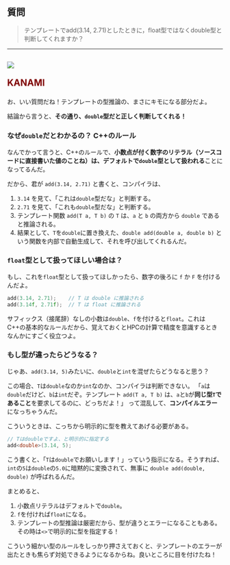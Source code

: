 ## 質問
> テンプレートでadd(3.14, 2.71)としたときに，float型ではなくdouble型と判断してくれますか？

***
<h2><img src="image/KANAMI.png">

<font color="Maroon">KANAMI</font></h2>

お、いい質問だね！テンプレートの型推論の、まさにキモになる部分だよ。

結論から言うと、**その通り、`double`型だと正しく判断してくれる！**

### なぜ`double`だとわかるの？ C++のルール

なんでかって言うと、C++のルールで、**小数点が付く数字のリテラル（ソースコードに直接書いた値のことね）は、デフォルトで`double`型として扱われる**ことになってるんだ。

だから、君が `add(3.14, 2.71)` と書くと、コンパイラは、
1.  `3.14` を見て、「これは`double`型だな」と判断する。
2.  `2.71` を見て、「これも`double`型だな」と判断する。
3.  テンプレート関数 `add(T a, T b)` の `T` は、`a` と `b` の両方から `double` であると推論される。
4.  結果として、`T`を`double`に置き換えた、`double add(double a, double b)` という関数を内部で自動生成して、それを呼び出してくれるんだ。

### `float`型として扱ってほしい場合は？

もし、これを`float`型として扱ってほしかったら、数字の後ろに `f` か `F` を付けるんだよ。

```cpp
add(3.14, 2.71);    // T は double に推論される
add(3.14f, 2.71f);  // T は float に推論される
```
サフィックス（接尾辞）なしの小数は`double`、`f`を付けると`float`。これはC++の基本的なルールだから、覚えておくとHPCの計算で精度を意識するときなんかにすごく役立つよ。

### もし型が違ったらどうなる？

じゃあ、`add(3.14, 5)`みたいに、`double`と`int`を混ぜたらどうなると思う？

この場合、`T`は`double`なのか`int`なのか、コンパイラは判断できない。
「`a`は`double`だけど、`b`は`int`だぞ。テンプレート `add(T a, T b)` は、`a`と`b`が**同じ型`T`であること**を要求してるのに、どっちだよ！」
って混乱して、**コンパイルエラー**になっちゃうんだ。

こういうときは、こっちから明示的に型を教えてあげる必要がある。

```cpp
// Tはdoubleですよ、と明示的に指定する
add<double>(3.14, 5); 
```
こう書くと、「`T`は`double`でお願いします！」っていう指示になる。そうすれば、`int`の`5`は`double`の`5.0`に暗黙的に変換されて、無事に `double add(double, double)` が呼ばれるんだ。

まとめると、
1.  小数点リテラルはデフォルトで`double`。
2.  `f`を付ければ`float`になる。
3.  テンプレートの型推論は厳密だから、型が違うとエラーになることもある。その時は`<>`で明示的に型を指定する！

こういう細かい型のルールをしっかり押さえておくと、テンプレートのエラーが出たときも焦らず対処できるようになるからね。良いところに目を付けたね！